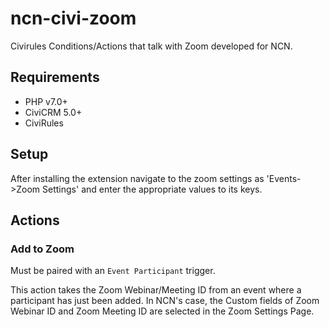 # ncn-civi-zoom
Civirules Conditions/Actions that talk with Zoom developed for NCN.

## Requirements

* PHP v7.0+
* CiviCRM 5.0+
* CiviRules

## Setup
After installing the extension navigate  to the zoom settings as 'Events->Zoom Settings' and enter the appropriate values to its keys.

## Actions
### Add to Zoom
Must be paired with an `Event Participant` trigger.

This action takes the Zoom Webinar/Meeting ID from an event where a participant has just been added. In NCN's case, the Custom fields of Zoom Webinar ID and Zoom Meeting ID are selected in the Zoom Settings Page.
